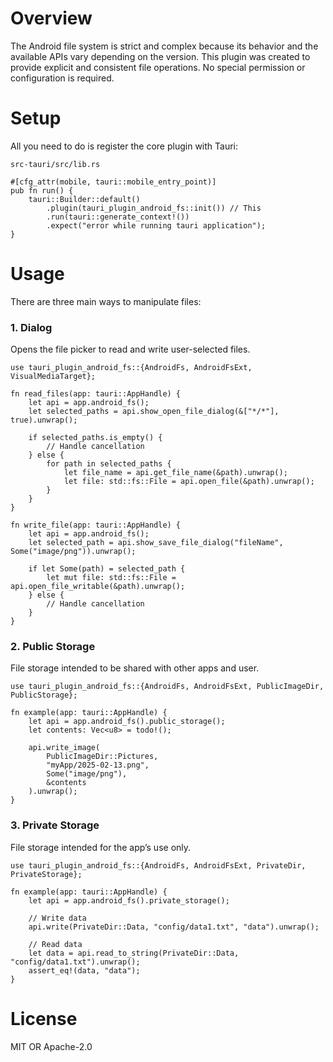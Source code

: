 # Overview

The Android file system is strict and complex because its behavior and the available APIs vary depending on the version.
This plugin was created to provide explicit and consistent file operations.
No special permission or configuration is required.  

# Setup
All you need to do is register the core plugin with Tauri: 

`src-tauri/src/lib.rs`

```
#[cfg_attr(mobile, tauri::mobile_entry_point)]
pub fn run() {
    tauri::Builder::default()
        .plugin(tauri_plugin_android_fs::init()) // This
        .run(tauri::generate_context!())
        .expect("error while running tauri application");
}
```

# Usage
There are three main ways to manipulate files:

### 1. Dialog
Opens the file picker to read and write user-selected files.

```
use tauri_plugin_android_fs::{AndroidFs, AndroidFsExt, VisualMediaTarget};

fn read_files(app: tauri::AppHandle) {
    let api = app.android_fs();
    let selected_paths = api.show_open_file_dialog(&["*/*"], true).unwrap();

    if selected_paths.is_empty() {
        // Handle cancellation
    } else {
        for path in selected_paths {
            let file_name = api.get_file_name(&path).unwrap();
            let file: std::fs::File = api.open_file(&path).unwrap();
        }
    }
}

fn write_file(app: tauri::AppHandle) {
    let api = app.android_fs();
    let selected_path = api.show_save_file_dialog("fileName", Some("image/png")).unwrap();

    if let Some(path) = selected_path {
        let mut file: std::fs::File = api.open_file_writable(&path).unwrap();
    } else {
        // Handle cancellation
    }
}
```

### 2. Public Storage
File storage intended to be shared with other apps and user.

```
use tauri_plugin_android_fs::{AndroidFs, AndroidFsExt, PublicImageDir, PublicStorage};

fn example(app: tauri::AppHandle) {
    let api = app.android_fs().public_storage();
    let contents: Vec<u8> = todo!();

    api.write_image(
        PublicImageDir::Pictures,
        "myApp/2025-02-13.png",
        Some("image/png"),
        &contents
    ).unwrap();
}
```

### 3. Private Storage
File storage intended for the app’s use only.

```
use tauri_plugin_android_fs::{AndroidFs, AndroidFsExt, PrivateDir, PrivateStorage};

fn example(app: tauri::AppHandle) {
    let api = app.android_fs().private_storage();

    // Write data
    api.write(PrivateDir::Data, "config/data1.txt", "data").unwrap();

    // Read data
    let data = api.read_to_string(PrivateDir::Data, "config/data1.txt").unwrap();
    assert_eq!(data, "data");
}
```

# License
MIT OR Apache-2.0
